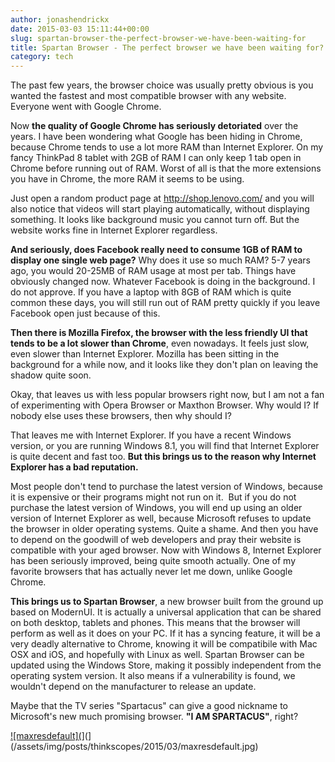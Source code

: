 ```yaml
---
author: jonashendrickx
date: 2015-03-03 15:11:44+00:00
slug: spartan-browser-the-perfect-browser-we-have-been-waiting-for
title: Spartan Browser - The perfect browser we have been waiting for?
category: tech
---
```

The past few years, the browser choice was usually pretty obvious is you wanted the fastest and most compatible browser with any website. Everyone went with Google Chrome.
 
 Now **the quality of Google Chrome has seriously detoriated** over the years. I have been wondering what Google has been hiding in Chrome, because Chrome tends to use a lot more RAM than Internet Explorer. On my fancy ThinkPad 8 tablet with 2GB of RAM I can only keep 1 tab open in Chrome before running out of RAM. Worst of all is that the more extensions you have in Chrome, the more RAM it seems to be using.
 
 Just open a random product page at http://shop.lenovo.com/ and you will also notice that videos will start playing automatically, without displaying something. It looks like background music you cannot turn off. But the website works fine in Internet Explorer regardless.
 
 **And seriously, does Facebook really need to consume 1GB of RAM to display one single web page?** Why does it use so much RAM? 5-7 years ago, you would 20-25MB of RAM usage at most per tab. Things have obviously changed now. Whatever Facebook is doing in the background. I do not approve. If you have a laptop with 8GB of RAM which is quite common these days, you will still run out of RAM pretty quickly if you leave Facebook open just because of this.
 
 **Then there is Mozilla Firefox, the browser with the less friendly UI that tends to be a lot slower than Chrome**, even nowadays. It feels just slow, even slower than Internet Explorer. Mozilla has been sitting in the background for a while now, and it looks like they don't plan on leaving the shadow quite soon.
 
 Okay, that leaves us with less popular browsers right now, but I am not a fan of experimenting with Opera Browser or Maxthon Browser. Why would I? If nobody else uses these browsers, then why should I?
 
 That leaves me with Internet Explorer. If you have a recent Windows version, or you are running Windows 8.1, you will find that Internet Explorer is quite decent and fast too. **But this brings us to the reason why Internet Explorer has a bad reputation.**
 
 Most people don't tend to purchase the latest version of Windows, because it is expensive or their programs might not run on it.  But if you do not purchase the latest version of Windows, you will end up using an older version of Internet Explorer as well, because Microsoft refuses to update the browser in older operating systems. Quite a shame. And then you have to depend on the goodwill of web developers and pray their website is compatible with your aged browser. Now with Windows 8, Internet Explorer has been seriously improved, being quite smooth actually. One of my favorite browsers that has actually never let me down, unlike Google Chrome.
 
 **This brings us to Spartan Browser**, a new browser built from the ground up based on ModernUI. It is actually a universal application that can be shared on both desktop, tablets and phones. This means that the browser will perform as well as it does on your PC. If it has a syncing feature, it will be a very deadly alternative to Chrome, knowing it will be compatibile with Mac OSX and iOS, and hopefully with Linux as well. Spartan Browser can be updated using the Windows Store, making it possibly independent from the operating system version. It also means if a vulnerability is found, we wouldn't depend on the manufacturer to release an update.
 
 Maybe that the TV series "Spartacus" can give a good nickname to Microsoft's new much promising browser. **"I AM SPARTACUS"**, right?
 
 [![maxresdefault](](/assets/img/posts/thinkscopes/2015/03/maxresdefault.jpg)](](/assets/img/posts/thinkscopes/2015/03/maxresdefault.jpg)
